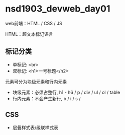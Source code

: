 # nsd1903_devweb_day01

web前端：HTML / CSS / JS

HTML：超文本标记语言

## 标记分类

- 单标记: \<br\>
- 双标记: \<h1\>一号标题\</h2\>

元素可分为块级元素和行内元素

- 块级元素：必须占整行, h1 - h6 / p / div / ul / ol / table
- 行内元素：不会产生新行, b / i / s /

## CSS

- 层叠样式表/级联样式表











